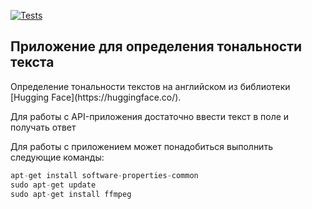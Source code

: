 [![Tests](https://github.com/tokarevsas31/ml_fastapi_tests/actions/workflows/python-app.yml/badge.svg)](https://github.com/tokarevsas31/ml_fastapi_tests/actions/workflows/python-app.yml)

## Приложение для определения тональности текста

<p>Определение тональности текстов на английском из библиотеки [Hugging Face](https://huggingface.co/).</p>

<p>Для работы с API-приложения достаточно ввести текст в поле и получать ответ</p>

Для работы с приложением может понадобиться выполнить следующие команды:
```python
apt-get install software-properties-common
sudo apt-get update
sudo apt-get install ffmpeg
```
